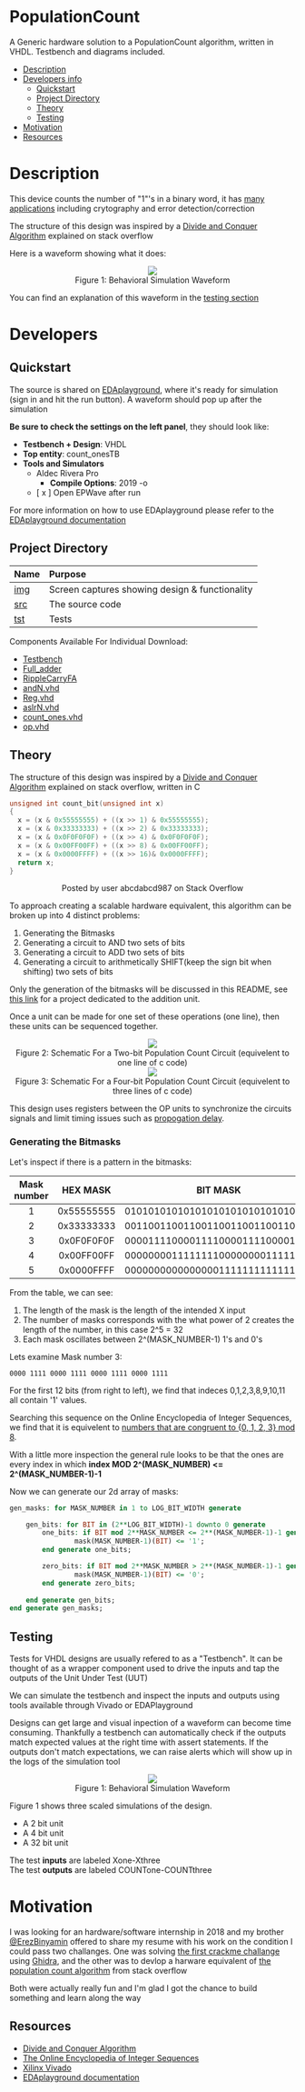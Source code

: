 # PopulationCount
A Generic hardware solution to a PopulationCount algorithm, written in VHDL. Testbench and diagrams included.  

- [Description](#description)
- [Developers info](#developers)
    - [Quickstart](#quickstart)
    - [Project Directory](#project-directory)
    - [Theory](#theory)
    - [Testing](#testing)
- [Motivation](#motivation)
- [Resources](#resources)

# Description
This device counts the number of "1"'s in a binary word, it has [many applications](https://vaibhavsagar.com/blog/2019/09/08/popcount/#:~:text=Most%20CPU%20architectures%20in%20use,bits%20in%20a%20machine%20word) including crytography and error detection/correction
    
The structure of this design was inspired by a [Divide and Conquer Algorithm](https://stackoverflow.com/questions/109023/how-to-count-the-number-of-set-bits-in-a-32-bit-integer/11816547#11816547) explained on stack overflow

Here is a waveform showing what it does:

<p  align="center">
    <img src=img/tests1-3.png>   
    <br>
    Figure 1: Behavioral Simulation Waveform  
</p>

You can find an explanation of this waveform in the [testing section](#testing)


# Developers
## Quickstart
The source is shared on [EDAplayground](https://edaplayground.com/x/PP6b), where it's ready for simulation (sign in and hit the run button). A waveform should pop up after the simulation

**Be sure to check the settings on the left panel**, they should look like:
- **Testbench + Design**: VHDL
- **Top entity**: count_onesTB
- **Tools and Simulators**
    - Aldec Rivera Pro
        -  **Compile Options**: 2019 -o
    - [ x ] Open EPWave after run


For more information on how to use EDAplayground please refer to the [EDAplayground documentation](https://eda-playground.readthedocs.io/en/latest/)

## Project Directory
| Name                                   | Purpose                                       | 
| :--                                    | :--                                           |
|[img](backend)                          | Screen captures showing design & functionality|
|[src](library)                          | The source code                               |
|[tst](shortcuts)                        | Tests                                         |

Components Available For Individual Download:
- [Testbench](https://barakbinyamin.github.io/PopulationCount/tst/count_onesTB.vhd)  
- [Full_adder](https://barakbinyamin.github.io/PopulationCount/srcs/FullAdder.vhd)
- [RippleCarryFA](https://barakbinyamin.github.io/PopulationCount/)
- [andN.vhd](https://barakbinyamin.github.io/PopulationCount/srcs/andN.vhd)
- [Reg.vhd](https://barakbinyamin.github.io/PopulationCount/srcs/Reg.vhd)
- [aslrN.vhd](https://barakbinyamin.github.io/PopulationCount/srcs/aslrN.vhd)
- [count_ones.vhd](https://barakbinyamin.github.io/PopulationCount/srcs/count_ones.vhd)
- [op.vhd](https://barakbinyamin.github.io/PopulationCount/srcs/op.vhd)  

## Theory 
The structure of this design was inspired by a [Divide and Conquer Algorithm](https://stackoverflow.com/questions/109023/how-to-count-the-number-of-set-bits-in-a-32-bit-integer/11816547#11816547) explained on stack overflow, written in C 
```C
unsigned int count_bit(unsigned int x)
{
  x = (x & 0x55555555) + ((x >> 1) & 0x55555555);
  x = (x & 0x33333333) + ((x >> 2) & 0x33333333);
  x = (x & 0x0F0F0F0F) + ((x >> 4) & 0x0F0F0F0F);
  x = (x & 0x00FF00FF) + ((x >> 8) & 0x00FF00FF);
  x = (x & 0x0000FFFF) + ((x >> 16)& 0x0000FFFF);
  return x;
}
``` 
<p  align="center">
Posted by user abcdabcd987 on Stack Overflow
</p>

To approach creating a scalable hardware equivalent, this algorithm can be broken up into 4 distinct problems:
1. Generating the Bitmasks
2. Generating a circuit to AND two sets of bits
3. Generating a circuit to ADD two sets of bits
4. Generating a circuit to arithmetically SHIFT(keep the sign bit when shifting) two sets of bits

Only the generation of the bitmasks will be discussed in this README, see [this link](https://github.com/BarakBinyamin/RippleCarryFA#ripplecarryfa) for a project dedicated to the addition unit.  

Once a unit can be made for one set of these operations (one line), then these units can be sequenced together.
<p  align="center">
<img src=img/TwoBitSchematic2.png>
<br>Figure 2: Schematic For a Two-bit Population Count Circuit (equivelent to one line of c code)<br>
<img src=img/ThreeBitSchematic2.png>
<br>Figure 3: Schematic For a Four-bit Population Count Circuit (equivelent to three lines of c code)<br>
</p>  

This design uses registers between the OP units to synchronize the circuits signals and limit timing issues such as [propogation delay](https://en.wikipedia.org/wiki/Propagation_delay).

### Generating the Bitmasks
Let's inspect if there is a pattern in the bitmasks:

|  Mask number  |   HEX MASK   |                BIT MASK              |
| :-----------: | :----------: |   :-------------------------------:  |   
|       1       |  0x55555555  |    01010101010101010101010101010101  |  
|       2       |  0x33333333  |    00110011001100110011001100110011  |
|       3       |  0x0F0F0F0F  |    00001111000011110000111100001111  |   
|       4       |  0x00FF00FF  |    00000000111111110000000011111111  |      
|       5       |  0x0000FFFF  |    00000000000000001111111111111111  |

From the table, we can see:  
1. The length of the mask is the length of the intended X input  
2. The number of masks corresponds with the what power of 2 creates the length of the number, in this case 2^5 = 32   
3. Each mask oscillates between 2^(MASK_NUMBER-1) 1's and 0's

Lets examine Mask number 3:

    0000 1111 0000 1111 0000 1111 0000 1111     
    
For the first 12 bits (from right to left), we find that indeces 0,1,2,3,8,9,10,11 all contain '1' values.  

Searching this sequence on the Online Encyclopedia of Integer Sequences, we find that it is equivelent to [numbers that are congruent to {0, 1, 2, 3} mod 8](https://oeis.org/A047476).

With a little more inspection the general rule looks to be that the ones are every index in which **index MOD 2^(MASK_NUMBER) <= 2^(MASK_NUMBER-1)-1**

Now we can generate our 2d array of masks:
```vhdl
gen_masks: for MASK_NUMBER in 1 to LOG_BIT_WIDTH generate

    gen_bits: for BIT in (2**LOG_BIT_WIDTH)-1 downto 0 generate
        one_bits: if BIT mod 2**MASK_NUMBER <= 2**(MASK_NUMBER-1)-1 generate
                mask(MASK_NUMBER-1)(BIT) <= '1';
        end generate one_bits;

        zero_bits: if BIT mod 2**MASK_NUMBER > 2**(MASK_NUMBER-1)-1 generate
                mask(MASK_NUMBER-1)(BIT) <= '0';
        end generate zero_bits;
       
    end generate gen_bits;  
end generate gen_masks;
```

## Testing
Tests for VHDL designs are usually refered to as a "Testbench". It can be thought of as a wrapper component used to drive the inputs and tap the outputs of the Unit Under Test (UUT)

We can simulate the testbench and inspect the inputs and outputs using tools available through Vivado or EDAPlayground

Designs can get large and visual inpection of a waveform can become time consuming. Thankfully a testbench can automatically check if the outputs match expected values at the right time with assert statements. If the outputs don't match expectations, we can raise alerts which will show up in the logs of the simulation tool

<p  align="center">
    <img src=img/tests1-3.png>   
    <br>
    Figure 1: Behavioral Simulation Waveform  
</p>

Figure 1 shows three scaled simulations of the design. 
- A 2 bit unit
- A 4 bit unit
- A 32 bit unit

The test **inputs**  are labeled Xone-Xthree  
The test **outputs** are labeled COUNTone-COUNTthree

# Motivation
I was looking for an hardware/software internship in 2018 and my brother [@ErezBinyamin](https://github.com/ErezBinyamin) offered to share my resume with his work on the condition I could pass two challanges. One was solving [the first crackme challange](https://crackmes.one/crackme/5c9126c033c5d46ecd37c8f4) using [Ghidra](https://ghidra-sre.org/), and the other was to devlop a harware equivalent of [the population count  algorithm](https://stackoverflow.com/questions/109023/how-to-count-the-number-of-set-bits-in-a-32-bit-integer/11816547#11816547) from stack overflow

Both were actually really fun and I'm glad I got the chance to build something and learn along the way

## Resources
- [Divide and Conquer Algorithm](https://stackoverflow.com/questions/109023/how-to-count-the-number-of-set-bits-in-a-32-bit-integer/11816547#11816547)  
- [The Online Encyclopedia of Integer Sequences](https://oeis.org)   
- [Xilinx Vivado](https://www.xilinx.com/support/download.html)    
- [EDAplayground documentation](https://eda-playground.readthedocs.io/en/latest/)